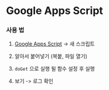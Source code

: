 # Google Apps Script

### 사용 법
1. [Google Apps Script](https://script.google.com/) -> 새 스크립트

2. 알아서 붙어넣기 (복붙, 파일 열기)

3. `doGet` 으로 실행 될 함수 설정 후 실행

4. 보기 -> 로그 확인
